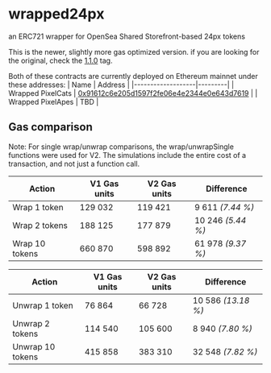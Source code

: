 # wrapped24px
an ERC721 wrapper for OpenSea Shared Storefront-based 24px tokens

This is the newer, slightly more gas optimized version. if you are looking for the original, check the [1.1.0](/yoyyyyo/wrapped24px/tree/1.1.0) tag.

Both of these contracts are currently deployed on Ethereum mainnet under these addresses:
| Name              | Address |
|-------------------|---------|
| Wrapped PixelCats | [0x91612c6e205d1597f2fe06e4e2344e0e643d7619](https://etherscan.io/address/0x91612c6e205d1597f2fe06e4e2344e0e643d7619) |
| Wrapped PixelApes | TBD |

## Gas comparison
Note: For single wrap/unwrap comparisons, the wrap/unwrapSingle functions were used for V2.
The simulations include the entire cost of a transaction, and not just a function call.

| Action         | V1 Gas units | V2 Gas units | Difference         |
|----------------|--------------|--------------|--------------------|
| Wrap 1 token   | 129 032      | 119 421      | 9 611 *(7.44 %)*   |
| Wrap 2 tokens  | 188 125      | 177 879      | 10 246 *(5.44 %)*  |
| Wrap 10 tokens | 660 870      | 598 892      | 61 978 *(9.37 %)*  |

| Action           | V1 Gas units | V2 Gas units | Difference         |
|------------------|--------------|--------------|--------------------|
| Unwrap 1 token   | 76 864       | 66 728       | 10 586 *(13.18 %)* |
| Unwrap 2 tokens  | 114 540      | 105 600      | 8 940 *(7.80 %)*   |
| Unwrap 10 tokens | 415 858      | 383 310      | 32 548 *(7.82 %)*  |